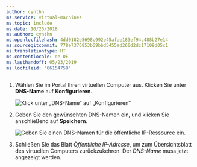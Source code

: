 ```yaml
---
author: cynthn
ms.service: virtual-machines
ms.topic: include
ms.date: 10/26/2018
ms.author: cynthn
ms.openlocfilehash: 4dd0182e5698c992e45afae183ef94c488b27e14
ms.sourcegitcommit: 778e7376853b69bbd5455ad260d2dc17109d05c1
ms.translationtype: HT
ms.contentlocale: de-DE
ms.lasthandoff: 05/23/2019
ms.locfileid: "66154758"
---
```

1. Wählen Sie im Portal Ihren virtuellen Computer aus. Klicken Sie unter **DNS-Name** auf **Konfigurieren**.
   
   ![Klick unter „DNS-Name“ auf „Konfigurieren“](./media/virtual-machines-common-portal-create-fqdn/configure.png)

2. Geben Sie den gewünschten DNS-Namen ein, und klicken Sie anschließend auf **Speichern**.
   
   ![Geben Sie einen DNS-Namen für die öffentliche IP-Ressource ein.](./media/virtual-machines-common-portal-create-fqdn/configure-pane.png)


3. Schließen Sie das Blatt *Öffentliche IP-Adresse*, um zum Übersichtsblatt des virtuellen Computers zurückzukehren. Der *DNS-Name* muss jetzt angezeigt werden.
   


